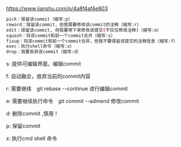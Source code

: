 



https://www.jianshu.com/p/4a8f4af4e803



```sh
pick：保留该commit（缩写:p）
reword：保留该commit，但我需要修改该commit的注释（缩写:r）
edit：保留该commit, 但我要停下来修改该提交(不仅仅修改注释)（缩写:e）
squash：将该commit和前一个commit合并（缩写:s）
fixup：将该commit和前一个commit合并，但我不要保留该提交的注释信息（缩写:f）
exec：执行shell命令（缩写:x）
drop：我要丢弃该commit（缩写:d）

```



s: 提供可编辑界面，编辑commit

f: 自动融合，放弃当前的commit内容

r: 需要继续　git rebase --continue 进行编辑commit 

e: 需要继续执行命令　git commit --admend 修改commit 

d: 删除commit ,慎用！

p: 保留commit

x: 执行cmd shell 命令